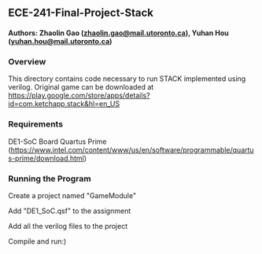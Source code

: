 ## ECE-241-Final-Project-Stack

#### Authors: Zhaolin Gao (zhaolin.gao@mail.utoronto.ca), Yuhan Hou (yuhan.hou@mail.utoronto.ca)

### Overview

This directory contains code necessary to run STACK implemented using verilog.
Original game can be downloaded at https://play.google.com/store/apps/details?id=com.ketchapp.stack&hl=en_US


### Requirements

DE1-SoC Board
Quartus Prime (https://www.intel.com/content/www/us/en/software/programmable/quartus-prime/download.html)

	
### Running the Program

Create a project named "GameModule"

Add "DE1_SoC.qsf" to the assignment

Add all the verilog files to the project

Compile and run:)





